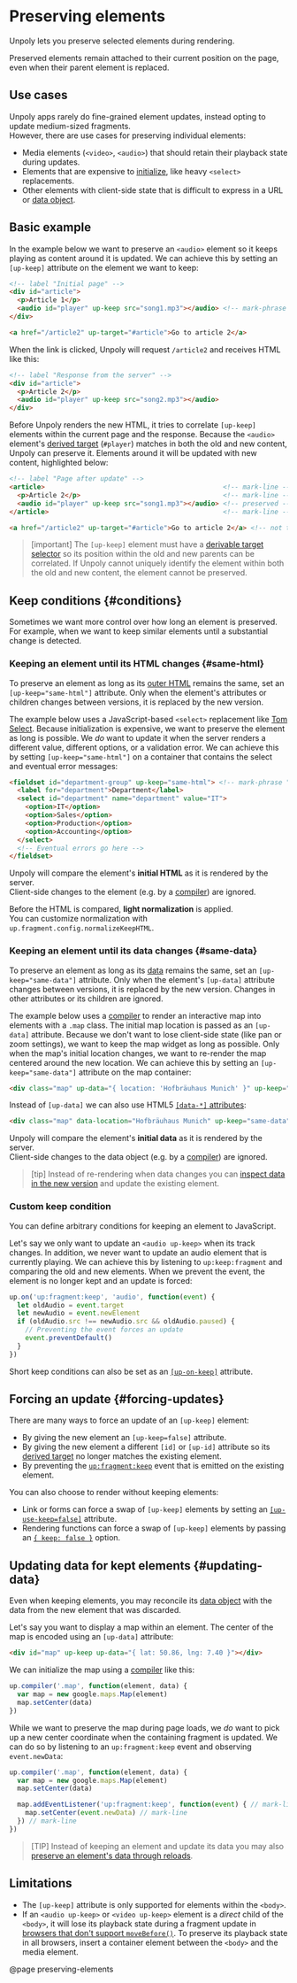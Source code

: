 Preserving elements
===================

Unpoly lets you preserve selected elements during rendering.

Preserved elements remain attached to their current position on the page, even when their parent element is replaced.


## Use cases

Unpoly apps rarely do fine-grained element updates, instead opting to update medium-sized fragments.\
However, there are use cases for preserving individual elements:

- Media elements (`<video>`, `<audio>`) that should retain their playback state during updates.
- Elements that are expensive to [initialize](/up.compiler), like heavy `<select>` replacements.
- Other elements with client-side state that is difficult to express in a URL or [data object](/data).

## Basic example

In the example below we want to preserve an `<audio>` element so it keeps playing
as content around it is updated. We can achieve this by setting an `[up-keep]` attribute
on the element we want to keep:

```html
<!-- label "Initial page" -->
<div id="article">
  <p>Article 1</p>
  <audio id="player" up-keep src="song1.mp3"></audio> <!-- mark-phrase "up-keep" -->
</div>

<a href="/article2" up-target="#article">Go to article 2</a>
```

When the link is clicked, Unpoly will request `/article2` and receives HTML like this:

```html
<!-- label "Response from the server" -->
<div id="article">
  <p>Article 2</p>
  <audio id="player" up-keep src="song2.mp3"></audio>
</div>
```

Before Unpoly renders the new HTML, it tries to correlate `[up-keep]` elements within the current page
and the response.
Because the `<audio>` element's  [derived target](/target-derivation) (`#player`) matches in both the old and new content,
Unpoly can preserve it. Elements around it will be updated with new content, highlighted below:

```html
<!-- label "Page after update" -->
<article>                                             <!-- mark-line -->
  <p>Article 2</p>                                    <!-- mark-line -->
  <audio id="player" up-keep src="song1.mp3"></audio> <!-- preserved -->
</article>                                            <!-- mark-line -->

<a href="/article2" up-target="#article">Go to article 2</a> <!-- not targeted -->
```


> [important]
> The `[up-keep]` element must have a [derivable target selector](/target-derivation)
> so its position within the old and new parents can be correlated.
> If Unpoly cannot uniquely identify the element within
> both the old and new content, the element cannot be preserved.



## Keep conditions {#conditions}

Sometimes we want more control over how long an element is preserved. For example, when we want to keep
similar elements until a substantial change is detected. 


### Keeping an element until its HTML changes {#same-html}

To preserve an element as long as its [outer HTML](https://developer.mozilla.org/en-US/docs/Web/API/Element/outerHTML) remains the same,
set an `[up-keep="same-html"]` attribute. Only when the element's attributes or children changes between versions,
it is replaced by the new version.

The example below uses a JavaScript-based `<select>` replacement like [Tom Select](https://tom-select.js.org/).
Because initialization is expensive, we want to preserve the element as long is possible. We *do* want to update
it when the server renders a different value, different options, or a validation error.
We can achieve this by setting `[up-keep="same-html"]` on a container that contains the select
and eventual error messages:

```html
<fieldset id="department-group" up-keep="same-html"> <!-- mark-phrase "same-html" -->
  <label for="department">Department</label>
  <select id="department" name="department" value="IT">
    <option>IT</option>
    <option>Sales</option>
    <option>Production</option>
    <option>Accounting</option>
  </select>
  <!-- Eventual errors go here -->
</fieldset>
```

Unpoly will compare the element's **initial HTML** as it is rendered by the server.\
Client-side changes to the element (e.g. by a [compiler](/up.compiler)) are ignored.

Before the HTML is compared, **light normalization** is applied.\
You can customize normalization with `up.fragment.config.normalizeKeepHTML`.

### Keeping an element until its data changes {#same-data}

To preserve an element as long as its [data](/data) remains the same,
set an `[up-keep="same-data"]` attribute. Only when the element's `[up-data]` attribute changes between versions,
it is replaced by the new version. Changes in other attributes or its children are ignored.

The example below uses a [compiler](/up.compiler) to render an interactive map into elements with a `.map` class.
The initial map location is passed as an `[up-data]` attribute.
Because we don't want to lose client-side state (like pan or zoom settings), we want to keep the map widget
as long as possible. Only when the map's initial location changes, we want to re-render the map
centered around the new location. We can achieve this by setting an `[up-keep="same-data"]` attribute on
the map container:

```html
<div class="map" up-data="{ location: 'Hofbräuhaus Munich' }" up-keep="same-data"></div> <!-- mark-phrase "same-data" -->
```

Instead of `[up-data]` we can also use HTML5 [`[data-*]` attributes](https://developer.mozilla.org/en-US/docs/Learn/HTML/Howto/Use_data_attributes):

```html
<div class="map" data-location="Hofbräuhaus Munich" up-keep="same-data"></div> <!-- mark-phrase "data-location" -->
```

Unpoly will compare the element's **initial data** as it is rendered by the server.\
Client-side changes to the data object (e.g. by a [compiler](/up.compiler)) are ignored.

> [tip]
> Instead of re-rendering when data changes you can [inspect data in the new version](#updating-data)
> and update the existing element.


### Custom keep condition

You can define arbitrary conditions for keeping an element to JavaScript.

Let's say we only want to update an `<audio up-keep>` when its track changes.
In addition, we never want to update an audio element that is currently playing. 
We can achieve this by listening to `up:keep:fragment` and comparing the old and new elements.
When we prevent the event, the element is no longer kept and an update is forced:

```js
up.on('up:fragment:keep', 'audio', function(event) {
  let oldAudio = event.target
  let newAudio = event.newElement
  if (oldAudio.src !== newAudio.src && oldAudio.paused) {
    // Preventing the event forces an update
    event.preventDefault()
  }
})
```

Short keep conditions can also be set as an [`[up-on-keep]`](/up-keep#up-on-keep) attribute. 

## Forcing an update {#forcing-updates}

There are many ways to force an update of an `[up-keep]` element:

- By giving the new element an `[up-keep=false]` attribute.
- By giving the new element a different `[id]` or `[up-id]` attribute so its [derived target](/target-derivation) no longer matches the existing element.
- By preventing the [`up:fragment:keep`](/up:fragment:keep) event that is emitted on the existing element.

You can also choose to render without keeping elements:

- Link or forms can force a swap of `[up-keep]` elements by setting an [`[up-use-keep=false]`](/up-follow#up-use-keep) attribute.
- Rendering functions can force a swap of `[up-keep]` elements by passing an [`{ keep: false }`](/up.render#options.keep) option.



## Updating data for kept elements {#updating-data}

Even when keeping elements, you may reconcile its [data object](/data) with the data
from the new element that was discarded.

Let's say you want to display a map within an element. The center of the map
is encoded using an `[up-data]` attribute:

```html
<div id="map" up-keep up-data="{ lat: 50.86, lng: 7.40 }"></div>
```

We can initialize the map using a [compiler](/up.compiler) like this:

```js
up.compiler('.map', function(element, data) {
  var map = new google.maps.Map(element)
  map.setCenter(data)
})
```

While we want to preserve the map during page loads, we *do* want to pick up
a new center coordinate when the containing fragment is updated. We can do so by
listening to an `up:fragment:keep` event and observing `event.newData`:

```js
up.compiler('.map', function(element, data) {
  var map = new google.maps.Map(element)
  map.setCenter(data)

  map.addEventListener('up:fragment:keep', function(event) { // mark-line
    map.setCenter(event.newData) // mark-line
  }) // mark-line
})
```

> [TIP]
> Instead of keeping an element and update its data you may also
> [preserve an element's data through reloads](/data#preserving).

## Limitations

- The `[up-keep]` attribute is only supported for elements within the `<body>`.
- If an `<audio up-keep>` or `<video up-keep>` element is a *direct* child of the `<body>`,
  it will lose its playback state during a fragment update in
  [browsers that don't support `moveBefore()`](https://caniuse.com/mdn-api_element_movebefore).
  To preserve its playback state in all browsers,
  insert a container element between the `<body>` and the media element.


@page preserving-elements
